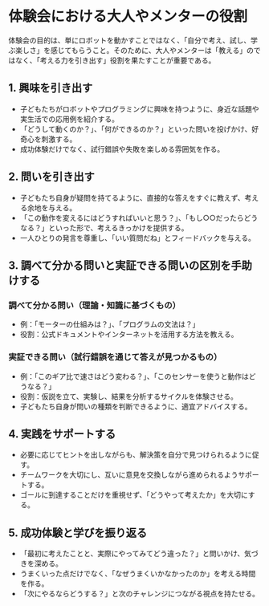 # 体験会における大人やメンターの役割

体験会の目的は、単にロボットを動かすことではなく、「自分で考え、試し、学ぶ楽しさ」を感じてもらうこと。そのために、大人やメンターは「教える」のではなく、「考える力を引き出す」役割を果たすことが重要である。

## 1. 興味を引き出す
- 子どもたちがロボットやプログラミングに興味を持つように、身近な話題や実生活での応用例を紹介する。  
- 「どうして動くのか？」、「何ができるのか？」といった問いを投げかけ、好奇心を刺激する。  
- 成功体験だけでなく、試行錯誤や失敗を楽しめる雰囲気を作る。  

## 2. 問いを引き出す
- 子どもたち自身が疑問を持てるように、直接的な答えをすぐに教えず、考える余地を与える。  
- 「この動作を変えるにはどうすればいいと思う？」、「もし○○だったらどうなる？」といった形で、考えるきっかけを提供する。  
- 一人ひとりの発言を尊重し、「いい質問だね」とフィードバックを与える。  

## 3. 調べて分かる問いと実証できる問いの区別を手助けする
### 調べて分かる問い（理論・知識に基づくもの）
- 例：「モーターの仕組みは？」、「プログラムの文法は？」  
- 役割：公式ドキュメントやインターネットを活用する方法を教える。  

### 実証できる問い（試行錯誤を通じて答えが見つかるもの）
- 例：「このギア比で速さはどう変わる？」、「このセンサーを使うと動作はどうなる？」  
- 役割：仮説を立て、実験し、結果を分析するサイクルを体験させる。  
- 子どもたち自身が問いの種類を判断できるように、適宜アドバイスする。  

## 4. 実践をサポートする
- 必要に応じてヒントを出しながらも、解決策を自分で見つけられるように促す。  
- チームワークを大切にし、互いに意見を交換しながら進められるようサポートする。  
- ゴールに到達することだけを重視せず、「どうやって考えたか」を大切にする。  

## 5. 成功体験と学びを振り返る
- 「最初に考えたことと、実際にやってみてどう違った？」と問いかけ、気づきを深める。  
- うまくいった点だけでなく、「なぜうまくいかなかったのか」を考える時間を作る。  
- 「次にやるならどうする？」と次のチャレンジにつながる視点を持たせる。  
